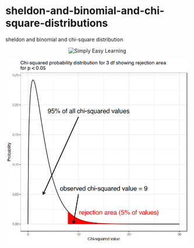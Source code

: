 # sheldon-and-binomial-and-chi-square-distributions
sheldon and binomial and chi-square distribution
<p>
<center>
<img src="https://giffiles.alphacoders.com/100/10036.gif",
alt="Simply Easy Learning">
</center>
<p>
<p>
<center>
<img src="chi square.png",
alt="Simply Easy Learning">
</center>
<p>
